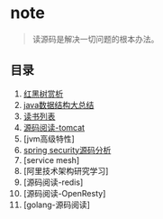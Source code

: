 # note
> 读源码是解决一切问题的根本办法。

## 目录
1. [红黑树赏析](https://github.com/gdggfb/note/blob/master/resource/RedBlackTree.md)
2. [java数据结构大总结](https://github.com/gdggfb/note/blob/master/resource/Collection.md)
3. [读书列表](https://github.com/gdggfb/note/blob/master/resource/book.md)
4. [源码阅读-tomcat](https://github.com/gdggfb/note/blob/master/resource/RSC-tomcat.md)
5. [jvm高级特性]
6. [spring security源码分析](https://github.com/gdggfb/note/blob/master/resource/spring_security_source.md)
6. [service mesh]
7. [阿里技术架构研究学习]
8. [源码阅读-redis]
9. [源码阅读-OpenResty]
10. [golang-源码阅读]
